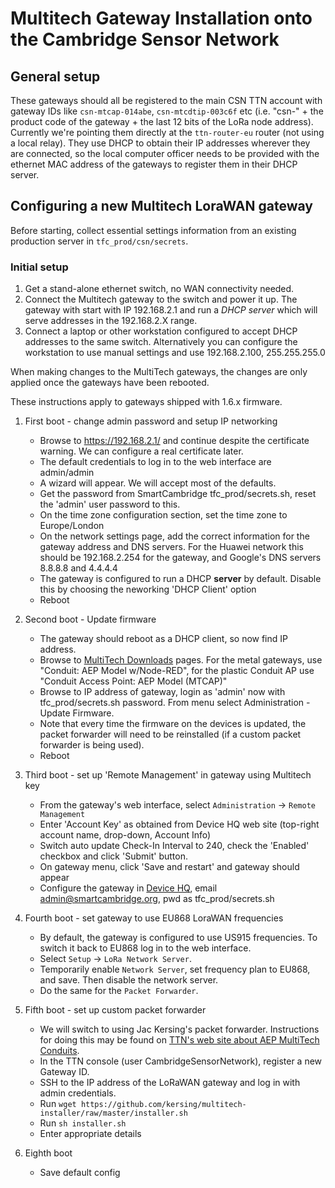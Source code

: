 # Multitech Gateway Installation onto the Cambridge Sensor Network

## General setup

These gateways should all be registered to the main CSN TTN account with gateway IDs like `csn-mtcap-014abe`, `csn-mtcdtip-003c6f` etc (i.e. "csn-" + the product code of the gateway + the last 12 bits of the LoRa node address). Currently we're pointing them directly at the `ttn-router-eu` router (not using a local relay). They use DHCP to obtain their IP addresses wherever they are connected, so the local computer officer needs to be provided with the ethernet MAC address of the gateways to register them in their DHCP server.

## Configuring a new Multitech LoraWAN gateway 

Before starting, collect essential settings information from an existing production server 
in `tfc_prod/csn/secrets`.

### Initial setup

1. Get a stand-alone ethernet switch, no WAN connectivity needed.
2. Connect the Multitech gateway to the switch and power it up.  The gateway with start with IP 192.168.2.1 and 
run a *DHCP server* which will serve addresses in the 192.168.2.X range.
3. Connect a laptop or other workstation configured to accept DHCP addresses to the same switch.  Alternatively
you can configure the workstation to use manual settings and use 192.168.2.100, 255.255.255.0

When making changes to the MultiTech gateways, the changes are only applied once the gateways have been rebooted.

These instructions apply to gateways shipped with 1.6.x firmware.

1. First boot - change admin password and setup IP networking
    - Browse to https://192.168.2.1/ and continue despite the certificate warning. We can configure a real certificate later.
    - The default credentials to log in to the web interface are admin/admin
    - A wizard will appear. We will accept most of the defaults.
    - Get the password from SmartCambridge tfc_prod/secrets.sh, reset the 'admin' user password to this.
    - On the time zone configuration section, set the time zone to Europe/London
    - On the network settings page, add the correct information for the gateway address and DNS servers. For the Huawei network this should be 192.168.2.254 for the gateway, and Google's DNS servers 8.8.8.8 and 4.4.4.4
    - The gateway is configured to run a DHCP **server** by default. Disable this by choosing the neworking 'DHCP Client' option
    - Reboot
2. Second boot - Update firmware
    - The gateway should reboot as a DHCP client, so now find IP address.
    - Browse to [MultiTech Downloads](http://www.multitech.net/developer/downloads/) pages. For the metal gateways, use "Conduit: AEP Model w/Node-RED", for the plastic Conduit AP use "Conduit Access Point: AEP Model (MTCAP)"
    - Browse to IP address of gateway, login as 'admin' now with tfc_prod/secrets.sh password. From menu select Administration - Update Firmware.
    - Note that every time the firmware on the devices is updated, the packet forwarder will need to be reinstalled (if a custom packet forwarder is being used).
    - Reboot
3. Third boot - set up 'Remote Management' in gateway using Multitech key
    - From the gateway's web interface, select `Administration` -> `Remote Management`
    - Enter 'Account Key' as obtained from Device HQ web site (top-right account name, drop-down, Account Info)
    - Switch auto update Check-In Interval to 240, check the 'Enabled' checkbox and click 'Submit' button.
    - On gateway menu, click 'Save and restart' and gateway should appear 
    - Configure the gateway in [Device HQ](https://www.devicehq.com/), email admin@smartcambridge.org, pwd as tfc_prod/secrets.sh
    
4. Fourth boot - set gateway to use EU868 LoraWAN frequencies
    - By default, the gateway is configured to use US915 frequencies. To switch it back to EU868 log in to the web interface.
    - Select `Setup` -> `LoRa Network Server`.
    - Temporarily enable `Network Server`, set frequency plan to EU868, and save. Then disable the network server.
    - Do the same for the `Packet Forwarder`.
5. Fifth boot - set up custom packet forwarder
    - We will switch to using Jac Kersing's packet forwarder. Instructions for doing this may be found on [TTN's web site about AEP MultiTech Conduits](https://www.thethingsnetwork.org/docs/gateways/multitech/aep.html).
    - In the TTN console (user CambridgeSensorNetwork), register a new Gateway ID.
    - SSH to the IP address of the LoRaWAN gateway and log in with admin credentials.
    - Run `wget https://github.com/kersing/multitech-installer/raw/master/installer.sh`
    - Run `sh installer.sh`
    - Enter appropriate details
8. Eighth boot
    - Save default config
